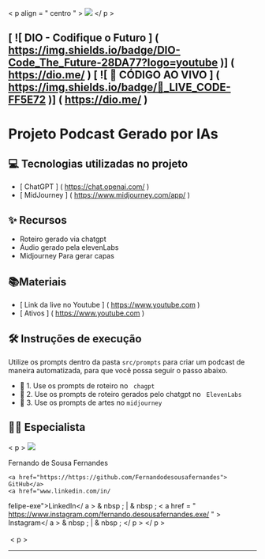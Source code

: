 < p  align = " centro " >
    <img largura="300" src=".github/assets/banner.png">
</ p >


[ ![ DIO - Codifique o Futuro ] ( https://img.shields.io/badge/DIO-Code_The_Future-28DA77?logo=youtube )] ( https://dio.me/ )
[ ![ 🔴 CÓDIGO AO VIVO ] ( https://img.shields.io/badge/🔴_LIVE_CODE-FF5E72 )] ( https://dio.me/ )
-------



# Projeto Podcast Gerado por IAs


## 💻 Tecnologias utilizadas no projeto

-  [ ChatGPT ] ( https://chat.openai.com/ ) 
-  [ MidJourney ] ( https://www.midjourney.com/app/ )


## ✨ Recursos

- Roteiro gerado via chatgpt
- Áudio gerado pela elevenLabs
- Midjourney Para gerar capas

## 📚Materiais

-  [ Link da live no Youtube ] ( https://www.youtube.com )
-  [ Ativos ] ( https://www.youtube.com )

## 🛠️ Instruções de execução

Utilize os prompts dentro da pasta ` src/prompts ` para criar um podcast de maneira automatizada, para que você possa seguir o passo abaixo.

- 🤖 1. Use os prompts de roteiro no ` chagpt`
- 🤖 2. Use os prompts de roteiro gerados pelo chatgpt no   ` ElevenLabs`
- 🤖 3. Use os prompts de artes no ` midjourney `

## 👨‍💻 Especialista

< p >
    <img
      alinhar=esquerda
      margem=10
      largura=80
      src="https://avatars.githubusercontent.com/u/37452836?v=4"
    />
    <p>   Fernando de Sousa Fernandes<br>
       
    <a href="https://https://github.com/Fernandodesousafernandes">
    GitHub</a>
    <a href="www.linkedin.com/in/
felipe-exe">LinkedIn</ a >
& nbsp ; | & nbsp ;
    < a  href = " https://www.instagram.com/fernando.desousafernandes.exe/ " >
    Instagram</ a >
& nbsp ; | & nbsp ; </ p >
</ p >
<br/> <br/>​​​
< p >

---

